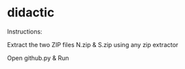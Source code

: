 # didactic

Instructions:

Extract the two ZIP files N.zip & S.zip using any zip extractor

Open github.py & Run
